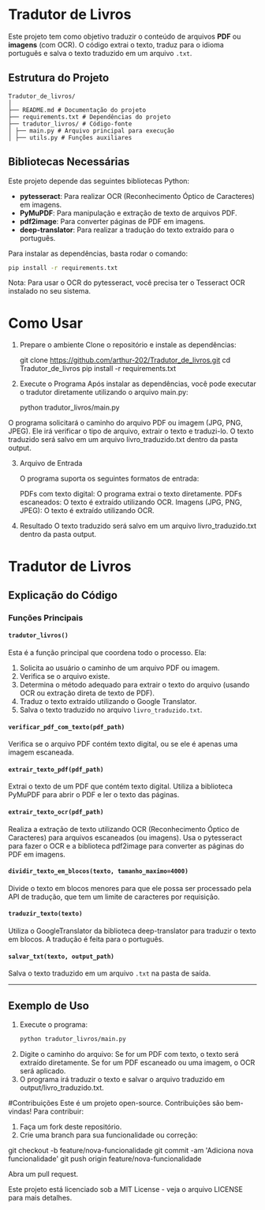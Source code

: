 # Tradutor de Livros

Este projeto tem como objetivo traduzir o conteúdo de arquivos **PDF** ou **imagens** (com OCR). O código extrai o texto, traduz para o idioma português e salva o texto traduzido em um arquivo `.txt`.

## Estrutura do Projeto

	Tradutor_de_livros/
	│
	├── README.md # Documentação do projeto
	├── requirements.txt # Dependências do projeto
	├── tradutor_livros/ # Código-fonte
	│ ├── main.py # Arquivo principal para execução
	│ ├── utils.py # Funções auxiliares


## Bibliotecas Necessárias

Este projeto depende das seguintes bibliotecas Python:

- **pytesseract**: Para realizar OCR (Reconhecimento Óptico de Caracteres) em imagens.
- **PyMuPDF**: Para manipulação e extração de texto de arquivos PDF.
- **pdf2image**: Para converter páginas de PDF em imagens.
- **deep-translator**: Para realizar a tradução do texto extraído para o português.
  
Para instalar as dependências, basta rodar o comando:

```bash
pip install -r requirements.txt
```
Nota: Para usar o OCR do pytesseract, você precisa ter o Tesseract OCR instalado no seu sistema.

# Como Usar
1. Prepare o ambiente
	Clone o repositório e instale as dependências:

	git clone https://github.com/arthur-202/Tradutor_de_livros.git
	cd Tradutor_de_livros
	pip install -r requirements.txt

2. Execute o Programa
	Após instalar as dependências, você pode executar o tradutor diretamente utilizando o arquivo main.py:

	python tradutor_livros/main.py

O programa solicitará o caminho do arquivo PDF ou imagem (JPG, PNG, JPEG). Ele irá verificar o tipo de arquivo, extrair o texto e traduzi-lo. O texto traduzido será salvo em um arquivo livro_traduzido.txt dentro da pasta output.

3. Arquivo de Entrada

	O programa suporta os seguintes formatos de entrada:

	PDFs com texto digital: O programa extrai o texto diretamente.
	PDFs escaneados: O texto é extraído utilizando OCR.
	Imagens (JPG, PNG, JPEG): O texto é extraído utilizando OCR.

4. Resultado
	O texto traduzido será salvo em um arquivo livro_traduzido.txt dentro da pasta output.


# Tradutor de Livros

## Explicação do Código

### Funções Principais

#### `tradutor_livros()`
Esta é a função principal que coordena todo o processo. Ela:

1. Solicita ao usuário o caminho de um arquivo PDF ou imagem.
2. Verifica se o arquivo existe.
3. Determina o método adequado para extrair o texto do arquivo (usando OCR ou extração direta de texto de PDF).
4. Traduz o texto extraído utilizando o Google Translator.
5. Salva o texto traduzido no arquivo `livro_traduzido.txt`.

#### `verificar_pdf_com_texto(pdf_path)`
Verifica se o arquivo PDF contém texto digital, ou se ele é apenas uma imagem escaneada.

#### `extrair_texto_pdf(pdf_path)`
Extrai o texto de um PDF que contém texto digital. Utiliza a biblioteca PyMuPDF para abrir o PDF e ler o texto das páginas.

#### `extrair_texto_ocr(pdf_path)`
Realiza a extração de texto utilizando OCR (Reconhecimento Óptico de Caracteres) para arquivos escaneados (ou imagens). Usa o pytesseract para fazer o OCR e a biblioteca pdf2image para converter as páginas do PDF em imagens.

#### `dividir_texto_em_blocos(texto, tamanho_maximo=4000)`
Divide o texto em blocos menores para que ele possa ser processado pela API de tradução, que tem um limite de caracteres por requisição.

#### `traduzir_texto(texto)`
Utiliza o GoogleTranslator da biblioteca deep-translator para traduzir o texto em blocos. A tradução é feita para o português.

#### `salvar_txt(texto, output_path)`
Salva o texto traduzido em um arquivo `.txt` na pasta de saída.

---

## Exemplo de Uso

1. Execute o programa:
   ```bash
   python tradutor_livros/main.py

2. Digite o caminho do arquivo:
	Se for um PDF com texto, o texto será extraído diretamente.
	Se for um PDF escaneado ou uma imagem, o OCR será aplicado.
3. O programa irá traduzir o texto e salvar o arquivo traduzido em output/livro_traduzido.txt.

#Contribuições
Este é um projeto open-source. Contribuições são bem-vindas! Para contribuir:
1. Faça um fork deste repositório.
2. Crie uma branch para sua funcionalidade ou correção:

git checkout -b feature/nova-funcionalidade
git commit -am 'Adiciona nova funcionalidade'
git push origin feature/nova-funcionalidade

Abra um pull request.

Este projeto está licenciado sob a MIT License - veja o arquivo LICENSE para mais detalhes.
